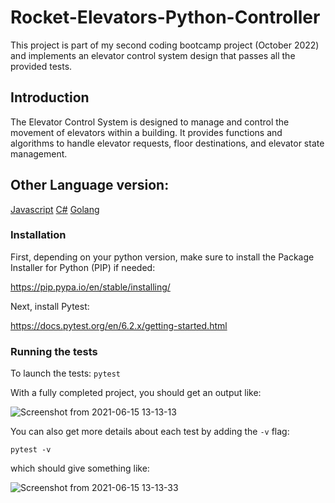 # Rocket-Elevators-Python-Controller
This project is part of my second coding bootcamp project (October 2022) and implements an elevator control system design that passes all the provided tests. 

## Introduction
The Elevator Control System is designed to manage and control the movement of elevators within a building. It provides functions and algorithms to handle elevator requests, floor destinations, and elevator state management. 

## Other Language version:
[Javascript](https://github.com/0xJungleMonkey/Rocket-Elevators-Javascript-Controller/)
[C#](https://github.com/0xJungleMonkey/Rocket-Elevators-Controller-CSharp)
[Golang](https://github.com/0xJungleMonkey/Rocket-Elevators-Controller-Golang)

### Installation

First, depending on your python version, make sure to install the Package Installer for Python (PIP) if needed:

https://pip.pypa.io/en/stable/installing/

Next, install Pytest:

https://docs.pytest.org/en/6.2.x/getting-started.html

### Running the tests

To launch the tests:
`pytest`

With a fully completed project, you should get an output like:

![Screenshot from 2021-06-15 13-13-13](https://user-images.githubusercontent.com/28630658/122095645-a41fa000-cddb-11eb-9322-81a766cce4bb.png)

You can also get more details about each test by adding the `-v` flag: 

`pytest -v` 

which should give something like: 

![Screenshot from 2021-06-15 13-13-33](https://user-images.githubusercontent.com/28630658/122095759-c74a4f80-cddb-11eb-999d-dfe35dbe7d18.png)


